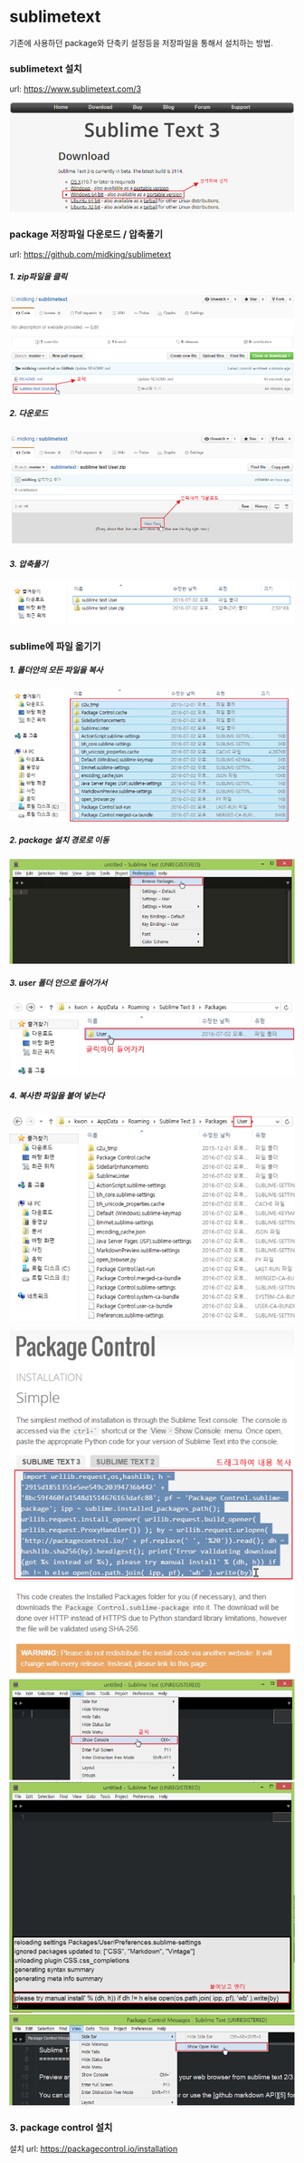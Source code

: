 # sublimetext

기존에 사용하던 package와 단축키 설정등을 저장파일을 통해서 설치하는 방법.

### sublimetext 설치
url: <https://www.sublimetext.com/3>

![설치](images/image01.png "이미지제목")

### package 저장파일 다운로드 / 압축풀기
url: <https://github.com/midking/sublimetext>
##### 1. zip파일을 클릭
![설치](images/image02.png "이미지제목")
##### 2. 다운로드
![설치](images/image03.png "이미지제목")
##### 3. 압축풀기
![설치](images/image04.png "이미지제목")

### sublime에 파일 옮기기
##### 1. 폴더안의 모든 파일을 복사
![설치](images/image05.png "이미지제목")
##### 2. package 설치 경로로 이동
![설치](images/image06.png "이미지제목")
##### 3. user 폴더 안으로 들어가서
![설치](images/image07.png "이미지제목")
##### 4. 복사한 파일을 붙여 넣는다
![설치](images/image08.png "이미지제목")

![설치](images/image09.png "이미지제목")
![설치](images/image10.png "이미지제목")
![설치](images/image11.png "이미지제목")
![설치](images/image12.png "이미지제목")

### 3. package control 설치 
설치 url: <https://packagecontrol.io/installation>


